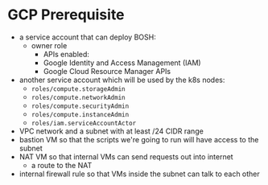 # GCP Prerequisite

* a service account that can deploy BOSH:
  * owner role
	* APIs enabled:
    * Google Identity and Access Management (IAM)
    * Google Cloud Resource Manager APIs
* another service account which will be used by the k8s nodes:
  * `roles/compute.storageAdmin`
  * `roles/compute.networkAdmin`
  * `roles/compute.securityAdmin`
  * `roles/compute.instanceAdmin`
  * `roles/iam.serviceAccountActor`
* VPC network and a subnet with at least /24 CIDR range
* bastion VM so that the scripts we're going to run will have access to the subnet
* NAT VM so that internal VMs can send requests out into internet
  * a route to the NAT
* internal firewall rule so that VMs inside the subnet can talk to each other
